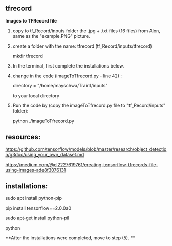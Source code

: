 ## tfrecord

 **Images to TFRecord file**

 1. copy to tf_Record/inputs folder the .jpg + .txt files (16 files) from Alon, same as the "example.PNG" picture.
 2. create a folder with the name: tfrecord (tf_Record/inputs/tfrecord)
 
     mkdir tfrecord
    
 3. In the terminal, first complete the installations below. 
 
 4. change in the code (imageToTfrecord.py - line 42) : 
 
 	directory = "/home/mayschwa/Train1/inputs"
	
	to your local directory
 
 5. Run the code by (copy the imageToTfrecord.py file to "tf_Record/inputs" folder):

	python ./imageToTfrecord.py

 
## resources:

https://github.com/tensorflow/models/blob/master/research/object_detection/g3doc/using_your_own_dataset.md

 https://medium.com/@cl2227619761/creating-tensorflow-tfrecords-file-using-images-ade8f3076131

## installations:

  sudo apt install python-pip
  
  pip install tensorflow==2.0.0a0
  
   sudo apt-get install python-pil
   
   python

**After the installations were completed, move to step (5). **

